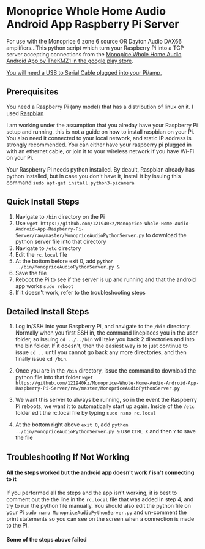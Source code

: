 # Monoprice Whole Home Audio Android App Raspberry Pi Server
For use with the Monoprice 6 zone 6 source OR Dayton Audio DAX66 amplifiers...This python script which turn your Raspberry Pi into a TCP server accepting connections from the [Monopice Whole Home Audio Android App by TheKMZ1 in the google play store](https://play.google.com/store/apps/details?id=com.monoprice.audiocontrol&hl=en_US). 

[You will need a USB to Serial Cable plugged into your Pi/amp.](https://www.amazon.com/Adapter-Prolific-Chipset-CableCreation-Converter/dp/B0758B6MK6/ref=sr_1_19?ie=UTF8&qid=1530623706&sr=8-19&keywords=usb+serial+cable) 

## Prerequisites
You need a Raspberry Pi (any model) that has a distribution of linux on it. I used [Raspbian](https://www.raspberrypi.org/downloads/raspbian/)

I am working under the assumption that you alreday have your Raspberry Pi setup and running, this is not a guide on how to install raspbian on your Pi. You also need it connected to your local network, and static IP address is strongly recommended. You can either have your raspberry pi plugged in with an ethernet cable, or join it to your wireless network if you have Wi-Fi on your Pi. 

Your Raspberry Pi needs python installed. By deault, Raspbian already has python installed, but in case you don't have it, install it by issuing this command `sudo apt-get install python3-picamera`

## Quick Install Steps
1) Navigate to `/bin` directory on the Pi
2) Use `wget https://github.com/121940kz/Monoprice-Whole-Home-Audio-Android-App-Raspberry-Pi-Server/raw/master/MonopriceAudioPythonServer.py` to download the python server file into that directory
3) Navigate to `/etc` directory
4) Edit the `rc.local` file
5) At the bottom before exit 0, add `python ../bin/MonopriceAudioPythonServer.py &`
6) Save the file
7) Reboot the Pi to see if the server is up and running and that the android app works `sudo reboot`
8) If it doesn't work, refer to the troubleshooting steps

## Detailed Install Steps
1) Log in/SSH into your Raspberry Pi, and navigate to the `/bin` directory. Normally when you first SSH in, the command lineplaces you in the user folder, so issuing `cd ../../bin` will take you back 2 directories and into the bin folder. If it doesn't, then the easiest way is to just continue to issue `cd ..` until you cannot go back any more directories, and then finally issue `cd /bin`.

2) Once you are in the `/bin` directory, issue the command to download the python file into that folder `wget https://github.com/121940kz/Monoprice-Whole-Home-Audio-Android-App-Raspberry-Pi-Server/raw/master/MonopriceAudioPythonServer.py`

3) We want this server to always be running, so in the event the Raspberry Pi reboots, we want it to automatically start up again. Inside of the `/etc` folder edit the rc.local file by typing `sudo nano rc.local`

4) At the bottom right above `exit 0`, add `python ../bin/MonopriceAudioPythonServer.py &` use `CTRL X` and then `Y` to save the file

## Troubleshooting If Not Working

#### All the steps worked but the android app doesn't work / isn't connecting to it
If you performed all the steps and the app isn't working, it is best to comment out the the line in the `rc.local` file that was added in step 4, and try to run the python file manually. You should also edit the python file on your Pi `sudo nano MonopriceAudioPythonServer.py` and un-comment the print statements so you can see on the screen when a connection is made to the Pi.

#### Some of the steps above failed

